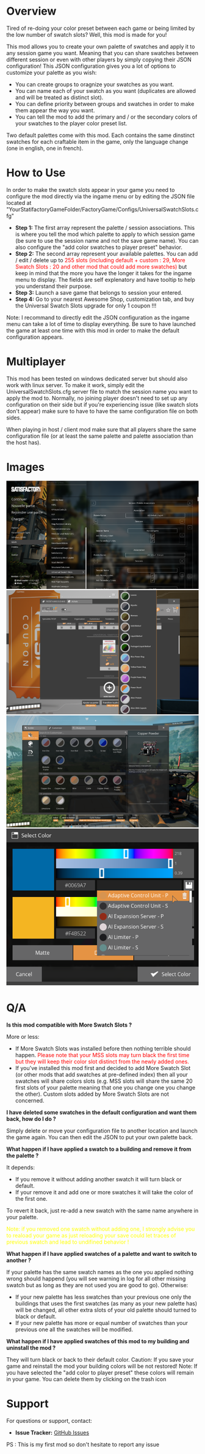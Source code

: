 # Overview
Tired of re-doing your color preset between each game or being limited by the low number of swatch slots? Well, this mod is made for you!

This mod allows you to create your own palette of swatches and apply it to any session game you want. Meaning that you can share swatches between different session or even with other players by simply copying their JSON configuration!
This JSON configuration gives you a lot of options to customize your palette as you wish:
- You can create groups to oragnize your swatches as you want.
- You can name each of your swatch as you want (duplicates are allowed and will be treated as distinct slot).
- You can define priority between groups and swatches in order to make them appear the way you want.
- You can tell the mod to add the primary and / or the secondary colors of your swatches to the player color preset list.

Two default palettes come with this mod. Each contains the same dinstinct swatches for each craftable item in the game, only the language change (one in english, one in french).

# How to Use
In order to make the swatch slots appear in your game you need to configure the mod directly via the ingame menu or by editing the JSON file located at "YourStatifactoryGameFolder/FactoryGame/Configs/UniversalSwatchSlots.cfg"
- **Step 1:** The first array represent the palette / session associations. This is where you tell the mod which palette to apply to which session game (be sure to use the session name and not the save game name). You can also configure the "add color swatches to player preset" behavior. 
- **Step 2:** The second array represent your available palettes. You can add / edit / delete up to <span style="color:red">255 slots (including default + custom : 29, More Swatch Slots : 20 and other mod that could add more swatches)</span> but keep in mind that the more you have the longer it takes for the ingame menu to display. The fields are self explenatory and have tooltip to help you understand their purpose.
- **Step 3:** Launch a save game that belongs to session your entered.
- **Step 4:** Go to your nearest Awesome Shop, customization tab, and buy the Universal Swatch Slots upgrade for only 1 coupon !!!

Note: I recommand to directly edit the JSON configuration as the ingame menu can take a lot of time to display everything. Be sure to have launched the game at least one time with this mod in order to make the default configuration appears.

# Multiplayer

This mod has been tested on windows dedicated server but should also work with linux server. To make it work, simply edit the UniversalSwatchSlots.cfg server file to match the session name you want to apply the mod to. Normally, no joining player doesn't need to set up any configuration on their side but if you're experiencing issue (like swatch slots don't appear) make sure to have to have the same configuration file on both sides.

When playing in host / client mod make sure that all players share the same configuration file (or at least the same palette and palette association than the host has).

# Images

![Configuration](https://github.com/Loupimo/UniversalSwatchSlots/blob/main/Resources/Config.png?raw=true)
![Awesome Shop](https://github.com/Loupimo/UniversalSwatchSlots/blob/main/Resources/AS_Buy.png?raw=true)
![Swatches](https://github.com/Loupimo/UniversalSwatchSlots/blob/main/Resources/Swatches.png?raw=true)
![Color preset](https://github.com/Loupimo/UniversalSwatchSlots/blob/main/Resources/Color_preset.png?raw=true)

# Q/A

**Is this mod compatible with More Swatch Slots ?**

More or less:
- If More Swatch Slots was installed before then nothing terrible should happen. <span style="color:red">Please note that your MSS slots may turn black the first time but they will keep their color slot distinct from the newly added ones.</span>
- If you've installed this mod first and decided to add More Swatch Slot (or other mods that add swatches at pre-defined index) then all your swatches will share colors slots (e.g. MSS slots will share the same 20 first slots of your palette meaning that one you change one you change the other).
Custom slots added by More Swatch Slots are not concerned.

**I have deleted some swatches in the default configuration and want them back, how do I do ?**

Simply delete or move your configuration file to another location and launch the game again. You can then edit the JSON to put your own palette back.

**What happen if I have applied a swatch to a building and remove it from the palette ?**

It depends:
- If you remove it without adding another swatch it will turn black or default.
- If your remove it and add one or more swatches it will take the color of the first one.

To revert it back, just re-add a new swatch with the same name anywhere in your palette.

 <span style="color:yellow">Note: if you removed one swatch without adding one, I strongly advise you to reaload your game as just reloading your save could let traces of previous swatch and lead to undifined behavior !</span>

**What happen if I have applied swatches of a palette and want to switch to another ?**

If your palette has the same swatch names as the one you applied nothing wrong should happend (you will see warning in log for all other missing swatch but as long as they are not used you are good to go).
Otherwise: 
- If your new palette has less swatches than your previous one only the buildings that uses the first swatches (as many as your new palette has) will be changed, all other extra slots of your old palette should turned to black or default.
- If your new palette has more or equal number of swatches than your previous one all the swatches will be modified. 

**What happen if I have applied swatches of this mod to my building and uninstall the mod ?**

They will turn black or back to their default color.
Caution: If you save your game and reinstall the mod your building colors will be not restored!
Note: If you have selected the "add color to player preset" these colors will remain in your game. You can delete them by clicking on the trash icon

# Support
For questions or support, contact:
- **Issue Tracker:** [GitHub Issues](https://github.com/Loupimo/UniversalSwatchSlots/issues)

PS : This is my first mod so don't hesitate to report any issue
